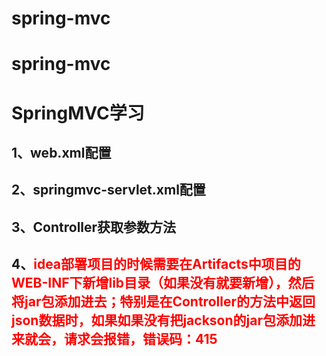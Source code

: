 # spring-mvc
# spring-mvc

# SpringMVC学习

## 1、web.xml配置

## 2、springmvc-servlet.xml配置

## 3、Controller获取参数方法

## 4、<span style="color: red">idea部署项目的时候需要在Artifacts中项目的WEB-INF下新增lib目录（如果没有就要新增），然后将jar包添加进去；特别是在Controller的方法中返回json数据时，如果如果没有把jackson的jar包添加进来就会，请求会报错，错误码：415</span>

